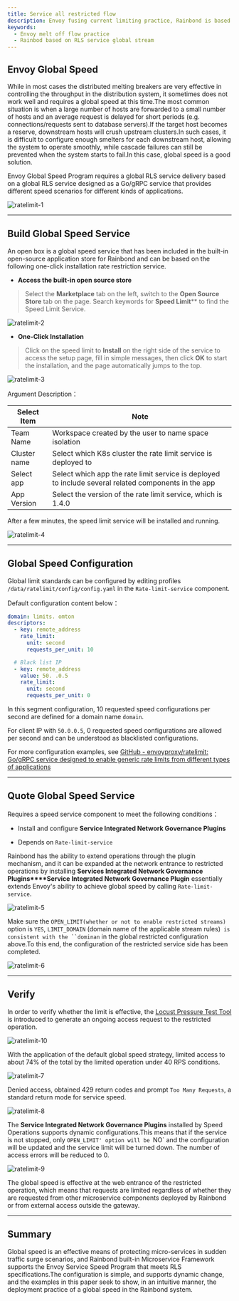 ```yaml
---
title: Service all restricted flow
description: Envoy fusing current limiting practice, Rainbond is based on RLS service all restricted flow
keywords:
  - Envoy melt off flow practice
  - Rainbod based on RLS service global stream
---
```


## Envoy Global Speed

While in most cases the distributed melting breakers are very effective in controlling the throughput in the distribution system, it sometimes does not work well and requires a global speed at this time.The most common situation is when a large number of hosts are forwarded to a small number of hosts and an average request is delayed for short periods (e.g. connections/requests sent to database servers).If the target host becomes a reserve, downstream hosts will crush upstream clusters.In such cases, it is difficult to configure enough smelters for each downstream host, allowing the system to operate smoothly, while cascade failures can still be prevented when the system starts to fail.In this case, global speed is a good solution.

Envoy Global Speed Program requires a global RLS service delivery based on a global RLS service designed as a Go/gRPC service that provides different speed scenarios for different kinds of applications.

![ratelimit-1](https://static.goodrain.com/wechat/envoy-ratelimit/envoy-ratelimit-1.jpeg)

---

## Build Global Speed Service

An open box is a global speed service that has been included in the built-in open-source application store for Rainbond and can be based on the following one-click installation rate restriction service.

- **Access the built-in open source store**

> Select the **Marketplace** tab on the left, switch to the **Open Source Store** tab on the page. Search keywords for **Speed Limit**\*\* to find the Speed Limit Service.

![ratelimit-2](https://static.goodrain.com/wechat/envoy-ratelimit/envoy-ratelimit-2.png)

- **One-Click Installation**

> Click on the speed limit to **Install** on the right side of the service to access the setup page, fill in simple messages, then click **OK** to start the installation, and the page automatically jumps to the top.

![ratelimit-3](https://static.goodrain.com/wechat/envoy-ratelimit/envoy-ratelimit-3.png)

Argument Description：

| Select Item  | Note                                                                                                 |
| ------------ | ---------------------------------------------------------------------------------------------------- |
| Team Name    | Workspace created by the user to name space isolation                                                |
| Cluster name | Select which K8s cluster the rate limit service is deployed to                                       |
| Select app   | Select which app the rate limit service is deployed to include several related components in the app |
| App Version  | Select the version of the rate limit service, which is 1.4.0         |

After a few minutes, the speed limit service will be installed and running.

![ratelimit-4](https://static.goodrain.com/wechat/envoy-ratelimit/envoy-ratelimit-4.png)

---

## Global Speed Configuration

Global limit standards can be configured by editing profiles `/data/ratelimit/config/config.yaml` in the `Rate-limit-service` component.

Default configuration content below：

```yaml
domain: limits. omton
descriptors:
  - key: remote_address
    rate_limit:
      unit: second
      requests_per_unit: 10

  # Black list IP
  - key: remote_address
    value: 50. .0.5
    rate_limit:
      unit: second
      requests_per_unit: 0
```

In this segment configuration, 10 requested speed configurations per second are defined for a domain name `domain`.

For client IP with `50.0.0.5`, 0 requested speed configurations are allowed per second and can be understood as blacklisted configurations.

For more configuration examples, see [GitHub - envoyproxy/ratelimit: Go/gRPC service designed to enable generic rate limits from different types of applications](https://github.com/envoyproxy/ratelimit#exams)

---

## Quote Global Speed Service

Requires a speed service component to meet the following conditions：

- Install and configure **Service Integrated Network Governance Plugins**

- Depends on `Rate-limit-service`

Rainbond has the ability to extend operations through the plugin mechanism, and it can be expanded at the network entrance to restricted operations by installing **Services Integrated Network Governance Plugins\*\*\*\*Service Integrated Network Governance Plugin** essentially extends Envoy's ability to achieve global speed by calling `Rate-limit-service`.

![ratelimit-5](https://static.goodrain.com/wechat/envoy-ratelimit/envoy-ratelimit-5.png)

Make sure the `OPEN_LIMIT(whether or not to enable restricted streams)` option is `YES`,
`LIMIT_DOMAIN` (domain name of the applicable stream rules)` is consistent with the ``dominan` in the global restricted configuration above.To this end, the configuration of the restricted service side has been completed.

![ratelimit-6](https://static.goodrain.com/wechat/envoy-ratelimit/envoy-ratelimit-6.png)

---

## Verify

In order to verify whether the limit is effective, the [Locust Pressure Test Tool](https://mp.weixin.qq.com/s/greebbqDh-a5JJJkfokh4Q) is introduced to generate an ongoing access request to the restricted operation.

![ratelimit-10](https://static.goodrain.com/wechat/envoy-ratelimit/envoy-ratelimit-10.png)

With the application of the default global speed strategy, limited access to about 74% of the total by the limited operation under 40 RPS conditions.

![ratelimit-7](https://static.goodrain.com/wechat/envoy-ratelimit/envoy-ratelimit-7.png)

Denied access, obtained 429 return codes and prompt `Too Many Requests`, a standard return mode for service speed.

![ratelimit-8](https://static.goodrain.com/wechat/envoy-ratelimit/envoy-ratelimit-8.png)

The **Service Integrated Network Governance Plugins** installed by Speed Operations supports dynamic configurations.This means that if the service is not stopped, only `OPEN_LIMIT' option will be `NO\` and the configuration will be updated and the service limit will be turned down. The number of access errors will be reduced to 0.

![ratelimit-9](https://static.goodrain.com/wechat/envoy-ratelimit/envoy-ratelimit-9.png)

The global speed is effective at the web entrance of the restricted operation, which means that requests are limited regardless of whether they are requested from other microservice components deployed by Rainbond or from external access outside the gateway.

---

## Summary

Global speed is an effective means of protecting micro-services in sudden traffic surge scenarios, and Rainbond built-in Microservice Framework supports the Envoy Service Speed Program that meets RLS specifications.The configuration is simple, and supports dynamic change, and the examples in this paper seek to show, in an intuitive manner, the deployment practice of a global speed in the Rainbond system.
